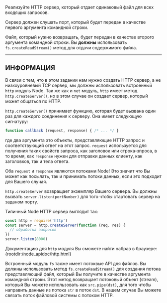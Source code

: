 Реализуйте HTTP сервер, который отдает одинаковый файл для всех входящих запросов.

Сервер должен слушать порт, который будет передан в качестве первого аргумента командной строки.

Файл, который нужно возвращать, будет передан в качестве второго аргумента командной строки. Вы **должны** использовать `fs.createReadStream()` метод для отдачи содержимого файла.

----------------------------------------------------------------------
## ИНФОРМАЦИЯ

В связи с тем, что в этом задании нам нужно создать HTTP сервер, а не низкоуровневый TCP сервер, мы должны использовать встроенный `http` модуль Node. Так же как и `net` модуль, `http` имеет метод `http.createServer()`, но в этом случае он создает сервер, который может общаться по HTTP.

`http.createServer()` принимает функцию, которая будет вызвана один раз для каждого соединения к серверу. Она имеет следующую сигнатуру:

```js
function callback (request, response) { /* ... */ }
```

где два аргумента это объекты, представляющие HTTP запрос и соответствующий ответ на этот запрос. `request` используется для получения таких свойств запроса, как заголовок или строка-зпроса, в то время, как `response` нужен для отправки данных клиенту, как заголовков, так и тела ответа.

Оба `request` и `response` являются потоками Node! Это значит что Вы может как посылать, так и принимать потоки данных, если это подходит для Вашего случая.

`http.createServer` возвращает экземпляр Вашего сервера. Вы должны вызвать `server.listen(portNumber)` для того чтобы стартовать сервер на заданом порту.

Типичный Node HTTP сервер выглядит так:

```js
const http = require('http')
const server = http.createServer(function (req, res) {
  // обработка запросов
})
server.listen(8000)
```

Документацию для `http` модуля Вы сможете найти набрав в браузере:
  {rootdir:/node_apidoc/http.html}

Встроенный модуль `fs` также имеет потоквые API для файлов. Вы должны использовать метод `fs.createReadStream()` для создания потока представляющий файл, который Вы получите в качестве аргумента командной строки. Этот метод возвращает потоковый объект (stream), который Вы можете использовать как `src.pipe(dst)`, для того чтобы направить данные из потока `str` в поток `dst`. В нашем случае Вы можете связать поток файловой системы с потоком HTTP.
